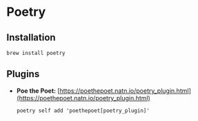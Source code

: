 # Poetry
## Installation
```
brew install poetry
```
## Plugins
* **Poe the Poet:** [https://poethepoet.natn.io/poetry_plugin.html](https://poethepoet.natn.io/poetry_plugin.html)
  ```
  poetry self add 'poethepoet[poetry_plugin]'
  ```
